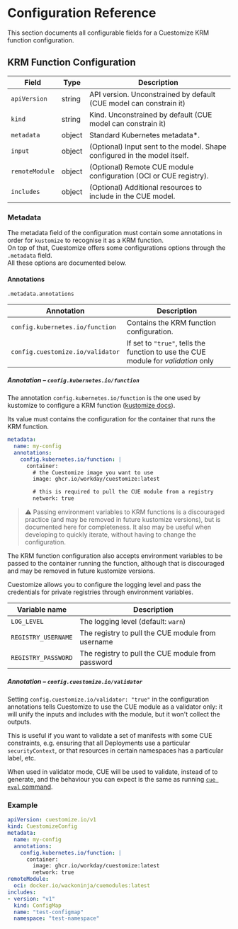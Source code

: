 # Configuration Reference

This section documents all configurable fields for a Cuestomize KRM function configuration.

## KRM Function Configuration

| Field          | Type   | Description                                                               |
| -------------- | ------ | ------------------------------------------------------------------------- |
| `apiVersion`   | string | API version. Unconstrained by default (CUE model can constrain it)        |
| `kind`         | string | Kind. Unconstrained by default (CUE model can constrain it)               |
| `metadata`     | object | Standard Kubernetes metadata*.                                            |
| `input`        | object | (Optional) Input sent to the model. Shape configured in the model itself. |
| `remoteModule` | object | (Optional) Remote CUE module configuration (OCI or CUE registry).         |
| `includes`     | object | (Optional) Additional resources to include in the CUE model.              |

### Metadata
The metadata field of the configuration must contain some annotations in order for `kustomize` to recognise it as a KRM function.
<br/>On top of that, Cuestomize offers some configurations options through the `.metadata` field.<br/>
All these options are documented below.

#### Annotations

`.metadata.annotations`

| Annotation                       | Description                                                                        |
| -------------------------------- | ---------------------------------------------------------------------------------- |
| `config.kubernetes.io/function`  | Contains the KRM function configuration.                                           |
| `config.cuestomize.io/validator` | If set to `"true"`, tells the function to use the CUE module for *validation* only |

##### Annotation – `config.kubernetes.io/function`
The annotation `config.kubernetes.io/function` is the one used by kustomize to configure a KRM function ([kustomize docs](https://kubectl.docs.kubernetes.io/guides/extending_kustomize/containerized_krm_functions/#configuration)).

Its value must contains the configuration for the container that runs the KRM function.

```yaml
metadata:
  name: my-config
  annotations:
    config.kubernetes.io/function: |
      container:
        # the Cuestomize image you want to use
        image: ghcr.io/workday/cuestomize:latest

        # this is required to pull the CUE module from a registry
        network: true
```

> ⚠️ Passing environment variables to KRM functions is a discouraged practice (and may be removed in future kustomize versions), but is documented here for completeness. It also may be useful when developing to quickly iterate, without having to change the configuration.

The KRM function configuration also accepts environment variables to be passed to the container running the function, although that is discouraged and may be removed in future kustomize versions.

Cuestomize allows you to configure the logging level and pass the credentials for private registries through environment variables.

| Variable name       | Description                                       |
| ------------------- | ------------------------------------------------- |
| `LOG_LEVEL`         | The logging level (default: `warn`)               |
| `REGISTRY_USERNAME` | The registry to pull the CUE module from username |
| `REGISTRY_PASSWORD` | The registry to pull the CUE module from password |

##### Annotation – `config.cuestomize.io/validator`
Setting `config.cuestomize.io/validator: "true"` in the configuration annotations tells Cuestomize to use the CUE module as a validator only: it will unify the inputs and includes with the module, but it won't collect the outputs.

This is useful if you want to validate a set of manifests with some CUE constraints, e.g. ensuring that all Deployments use a particular `securityContext`, or that resources in certain namespaces has a particular label, etc.

When used in validator mode, CUE will be used to validate, instead of to generate, and the behaviour you can expect is the same as running [`cue eval` command](https://cuelang.org/docs/reference/command/cue-help-eval/).


### Example

```yaml
apiVersion: cuestomize.io/v1
kind: CuestomizeConfig
metadata:
  name: my-config
  annotations:
    config.kubernetes.io/function: |
      container:
        image: ghcr.io/workday/cuestomize:latest
        network: true
remoteModule:
  oci: docker.io/wackoninja/cuemodules:latest
includes:
- version: "v1"
  kind: ConfigMap
  name: "test-configmap"
  namespace: "test-namespace"
```
